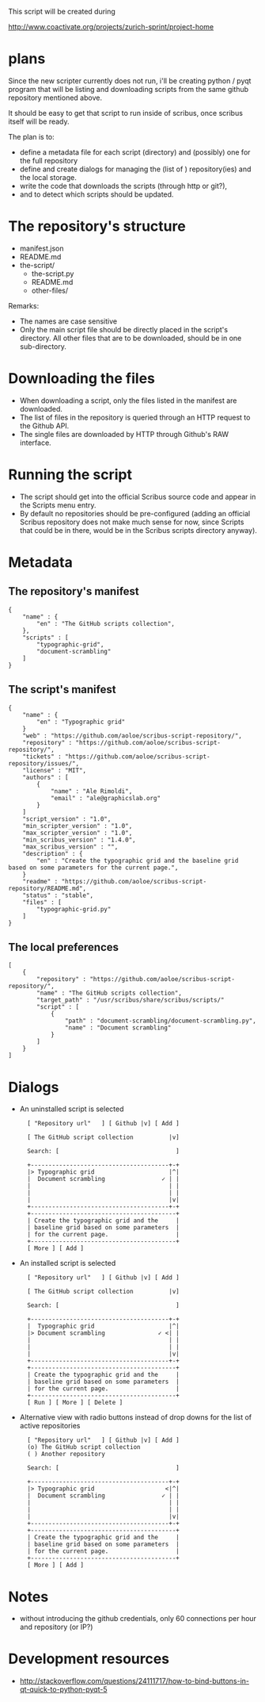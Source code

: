 This script will be created during

http://www.coactivate.org/projects/zurich-sprint/project-home

# plans


Since the new scripter currently does not run, i'll be creating python / pyqt program that will be listing and downloading scripts from the same github repository mentioned above.

It should be easy to get that script to run inside of scribus, once scribus itself will be ready.

The plan is to:

- define a metadata file for each script (directory) and (possibly) one for the full repository
- define and create dialogs for managing the (list of ) repository(ies) and the local storage.
- write the code that downloads the scripts (through http or git?),
- and to detect which scripts should be updated.


# The repository's structure

- manifest.json
- README.md
- the-script/
  - the-script.py
  - README.md
  - other-files/

Remarks:
- The names are case sensitive
- Only the main script file should be directly placed in the script's directory. All other files that are to be downloaded, should be in one sub-directory.

# Downloading the files

- When downloading a script, only the files listed in the manifest are downloaded.
- The list of files in the repository is queried through an HTTP request to the Github API.
- The single files are downloaded by HTTP through Github's RAW interface.

# Running the script

- The script should get into the official Scribus source code and appear in the Scripts menu entry.
- By default no repositories should be pre-configured (adding an official Scribus repository does not make much sense for now, since Scripts that could be in there, would be in the Scribus scripts directory anyway).

# Metadata

## The repository's manifest

    {
        "name" : {
            "en" : "The GitHub scripts collection",
        },
        "scripts" : [
            "typographic-grid",
            "document-scrambling"
        ]
    }

## The script's manifest

    {
        "name" : {
            "en" : "Typographic grid"
        }
        "web" : "https://github.com/aoloe/scribus-script-repository/",
        "repository" : "https://github.com/aoloe/scribus-script-repository/",
        "tickets" : "https://github.com/aoloe/scribus-script-repository/issues/",
        "license" : "MIT",
        "authors" : [
            {
                "name" : "Ale Rimoldi",
                "email" : "ale@graphicslab.org"
            }
        ]
        "script_version" : "1.0",
        "min_scripter_version" : "1.0",
        "max_scripter_version" : "1.0",
        "min_scribus_version" : "1.4.0",
        "max_scribus_version" : "",
        "description" : {
            "en" : "Create the typographic grid and the baseline grid based on some parameters for the current page.",
        }
        "readme" : "https://github.com/aoloe/scribus-script-repository/README.md",
        "status" : "stable",
        "files" : [
            "typographic-grid.py"
        ]
    }

## The local preferences

    [
        {
            "repository" : "https://github.com/aoloe/scribus-script-repository/",
            "name" : "The GitHub scripts collection",
            "target_path" : "/usr/scribus/share/scribus/scripts/"
            "script" : [
                {
                    "path" : "document-scrambling/document-scrambling.py",
                    "name" : "Document scrambling"
                }
            ]
        }
    ]

# Dialogs

- An uninstalled script is selected

        [ "Repository url"   ] [ Github |v] [ Add ]

        [ The GitHub script collection          |v]

        Search: [                                 ]

        +---------------------------------------+-+
        |> Typographic grid                     |^|
        |  Document scrambling                ✓ | |
        |                                       | |
        |                                       | |
        |                                       |v|
        +---------------------------------------+-+
        +-----------------------------------------+
        | Create the typographic grid and the     |
        | baseline grid based on some parameters  |
        | for the current page.                   |
        +-----------------------------------------+
        [ More ] [ Add ]

- An installed script is selected

        [ "Repository url"   ] [ Github |v] [ Add ]

        [ The GitHub script collection          |v]

        Search: [                                 ]

        +---------------------------------------+-+
        |  Typographic grid                     |^|
        |> Document scrambling               ✓ <| |
        |                                       | |
        |                                       | |
        |                                       |v|
        +---------------------------------------+-+
        +-----------------------------------------+
        | Create the typographic grid and the     |
        | baseline grid based on some parameters  |
        | for the current page.                   |
        +-----------------------------------------+
        [ Run ] [ More ] [ Delete ]

- Alternative view with radio buttons instead of drop downs for the list of active repositories

        [ "Repository url"   ] [ Github |v] [ Add ]
        (o) The GitHub script collection
        ( ) Another repository

        Search: [                                 ]

        +---------------------------------------+-+
        |> Typographic grid                    <|^|
        |  Document scrambling                ✓ | |
        |                                       | |
        |                                       | |
        |                                       |v|
        +---------------------------------------+-+
        +-----------------------------------------+
        | Create the typographic grid and the     |
        | baseline grid based on some parameters  |
        | for the current page.                   |
        +-----------------------------------------+
        [ More ] [ Add ]

# Notes
- without introducing the github credentials, only 60 connections per hour and repository (or IP?)

# Development resources

- http://stackoverflow.com/questions/24111717/how-to-bind-buttons-in-qt-quick-to-python-pyqt-5

